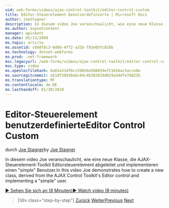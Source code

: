 ```yaml
---
uid: web-forms/videos/ajax-control-toolkit/editor-control-custom
title: Editor-Steuerelement benutzerdefinierte | Microsoft Docs
author: JoeStagner
description: In diesem video Joe veranschaulicht, wie eine neue Klasse, die AJAX-Steuerelement-Toolkit Editorsteuerelement abgeleitet und implementieren einen "simple" Benutzer.
ms.author: aspnetcontent
manager: wpickett
ms.date: 05/13/2009
ms.topic: article
ms.assetid: c688f8c3-0d0d-4ff2-a32b-f93e05fc826b
ms.technology: dotnet-webforms
ms.prod: .net-framework
msc.legacyurl: /web-forms/videos/ajax-control-toolkit/editor-control-custom
msc.type: video
ms.openlocfilehash: 6a65a31df0cc59856e568859ef21b56ac5acce8e
ms.sourcegitcommit: a510f38930abc84c4b302029d019a34dfe76823b
ms.translationtype: MT
ms.contentlocale: de-DE
ms.lasthandoff: 01/30/2018
---
```

<a name="editor-control-custom"></a><span data-ttu-id="8bd67-103">Editor-Steuerelement benutzerdefinierte</span><span class="sxs-lookup"><span data-stu-id="8bd67-103">Editor Control Custom</span></span>
====================
<span data-ttu-id="8bd67-104">durch [Joe Stagner](https://github.com/JoeStagner)</span><span class="sxs-lookup"><span data-stu-id="8bd67-104">by [Joe Stagner](https://github.com/JoeStagner)</span></span>

<span data-ttu-id="8bd67-105">In diesem video Joe veranschaulicht, wie eine neue Klasse, die AJAX-Steuerelement-Toolkit Editorsteuerelement abgeleitet und implementieren einen "simple" Benutzer.</span><span class="sxs-lookup"><span data-stu-id="8bd67-105">In this video Joe demonstrates how to create a new class, derived from the AJAX Control Toolkit's Editor control and implementing a "simple" user.</span></span>

[<span data-ttu-id="8bd67-106">&#9654; Sehen Sie sich an (8 Minuten)</span><span class="sxs-lookup"><span data-stu-id="8bd67-106">&#9654; Watch video (8 minutes)</span></span>](https://channel9.msdn.com/Blogs/ASP-NET-Site-Videos/editor-control-custom)

>[!div class="step-by-step"]
<span data-ttu-id="8bd67-107">[Zurück](editor-control.md)
[Weiter](create-a-new-custom-extender.md)</span><span class="sxs-lookup"><span data-stu-id="8bd67-107">[Previous](editor-control.md)
[Next](create-a-new-custom-extender.md)</span></span>
